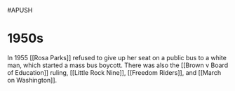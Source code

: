 #APUSH 
# 1950s
In 1955 [[Rosa Parks]] refused to give up her seat on a public bus to a white man, which started a mass bus boycott. There was also the [[Brown v Board of Education]] ruling, [[Little Rock Nine]], [[Freedom Riders]], and [[March on Washington]].
